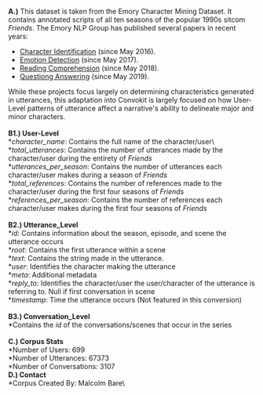 **A.)** This dataset is taken from the Emory Character Mining Dataset. It contains annotated scripts of all ten seasons of the popular 1990s sitcom _Friends_. The Emory NLP Group has published several papers in recent years:

* [Character Identification](../../../character-identification) (since May 2016).
* [Emotion Detection](../../../emotion-detection) (since May 2017).
* [Reading Comprehension](../../../reading-comprehension) (since May 2018).
* [Questiong Answering](../../../question-answering) (since May 2019).

While these projects focus largely on determining characteristics generated in utterances, this adaptation into Convokit is largely focused on how User-Level patterns of utterance affect a narrative's ability to delineate major and minor characters.  
\
**B1.) User-Level**\
*_character_name_: Contains the full name of the character/user\ 
*_total_utterances_: Contains the number of utterances made by the character/user during the entirety of _Friends_\
*_utterances_per_season_: Contains the number of utterances each character/user makes during a season of _Friends_\
*_total_references_: Contains the number of references made to the character/user during the first four seasons of _Friends_\
*_references_per_season_: Contains the number of references each character/user makes during the first four seasons of _Friends_\
\
**B2.) Utterance_Level**\
*_id_: Contains information about the season, episode, and scene the utterance occurs\
*_root_: Contains the first utterance within a scene\
*_text_: Contains the string made in the utterance.\
*_user_: Identifies the character making the utterance\
*_meta_: Additional metadata\
*_reply_to_: Identifies the character/user the user/character of the utterance is referring to. Null if first conversation in scene\
*_timestamp_: Time the utterance occurs (Not featured in this conversion)\
\
**B3.) Conversation_Level**\
*Contains the _id_ of the conversations/scenes that occur in the series\
\
**C.) Corpus Stats**\
*Number of Users: 699\
*Number of Utterances: 67373\
*Number of Conversations: 3107\
**D.) Contact**\
*Corpus Created By: Malcolm Bare\
